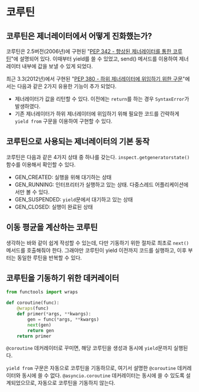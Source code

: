 # 코루틴


## 코루틴은 제너레이터에서 어떻게 진화했는가?

코루틴은 2.5버전(2006년)에 구현된 "[PEP 342 - 향상된 제너레이터를 통한 코루틴](https://www.python.org/dev/peps/pep-0342/)"에 설명되어 있다. 이때부터 yield를 쓸 수 있었고, send() 메서드를 이용하여 제너레이터 내부에 값을 보낼 수 있게 되었다.

최근 3.3(2012년)에서 구현된 "[PEP 380 - 하위 제너레이터에 위임하기 위한 구문](https://python.org/dev/peps/pep-0380/)"에서는 다음과 같은 2가지 유용한 기능이 추가 되었다.

* 제너레이터가 값을 리턴할 수 있다. 이전에는 `return`를 하는 경우 `SyntaxError`가 발생하였다.
* 기존 제너레이터가 하위 제너레이터에 위임하기 위해 필요한 코드를 간략하게 `yield from` 구문을 이용하여 구현할 수 있다.

## 코루틴으로 사용되는 제너레이터의 기본 동작

코루틴은 다음과 같은 4가지 상태 중 하나를 갖는다. `inspect.getgeneratorstate()` 함수를 이용해서 확인할 수 있다.

* GEN_CREATED: 실행을 위해 대기하는 상태
* GEN_RUNNING: 인터프리터가 실행하고 있는 상태. 다중스레드 어플리케이션에서만 볼 수 있다.
* GEN_SUSPENDED: `yield`문에서 대기하고 있는 상태
* GEN_CLOSED: 실행이 완료된 상태

## 이동 평균을 계산하는 코루틴

생각하는 바와 같이 쉽게 작성할 수 있는데, 다만 기동하기 위한 절차로 최초로 `next()` 메서드를 호출해줘야 한다. 그래야만 코루틴이 yield 이전까지 코드를 실행하고, 이후 부터는 동일한 루틴을 반복할 수 있다.

## 코루틴을 기동하기 위한 데커레이터

```python
from functools import wraps

def coroutine(func):
    @wraps(func)
    def primer(*args, **kwargs):
        gen = func(*args, **kwargs)
        next(gen)
        return gen
    return primer
```

`@coroutine` 데커레이터로 꾸미면, 해당 코루틴을 생성과 동시에 `yield`문까지 실행된다.

`yield from` 구문은 자동으로 코루틴을 기동하므로, 여기서 설명한 `@coroutine` 데커레이터와 동시에 쓸 수 없다. `@asyncio.coroutine` 데커레이터는 동시에 쓸 수 있도록 설계되었으므로, 자동으로 코루틴을 기동하지 않는다.